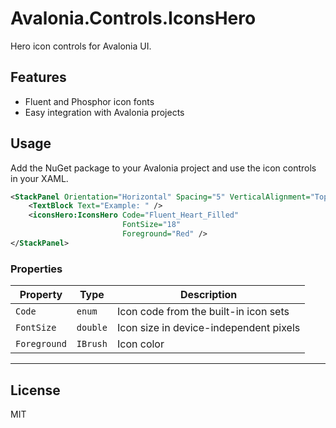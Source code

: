# Avalonia.Controls.IconsHero

Hero icon controls for Avalonia UI.

## Features
- Fluent and Phosphor icon fonts
- Easy integration with Avalonia projects

## Usage
Add the NuGet package to your Avalonia project and use the icon controls in your XAML.

```xml
<StackPanel Orientation="Horizontal" Spacing="5" VerticalAlignment="Top">
    <TextBlock Text="Example: " />
    <iconsHero:IconsHero Code="Fluent_Heart_Filled"
                         FontSize="18"
                         Foreground="Red" />
</StackPanel>
```

### Properties

| Property     | Type     | Description                            |
| ------------ | -------- | -------------------------------------- |
| `Code`       | `enum`   | Icon code from the built-in icon sets  |
| `FontSize`   | `double` | Icon size in device-independent pixels |
| `Foreground` | `IBrush` | Icon color                             |

---

## License
MIT

